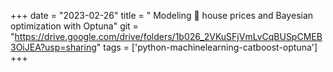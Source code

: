 +++ 
date = "2023-02-26" 
title = " Modeling 🏡 house prices and Bayesian optimization with Optuna" 
git = "https://drive.google.com/drive/folders/1b026_2VKuSFjVmLvCqBUSpCMEB3OiJEA?usp=sharing" 
tags = ['python-machinelearning-catboost-optuna'] 
+++